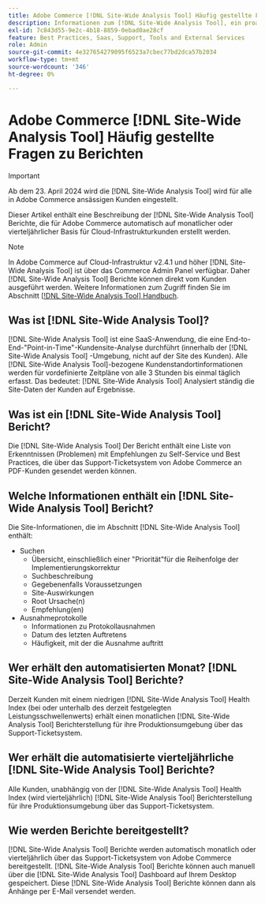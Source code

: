 ```yaml
---
title: Adobe Commerce [!DNL Site-Wide Analysis Tool] Häufig gestellte Fragen zu Berichten
description: Informationen zum [!DNL Site-Wide Analysis Tool], ein proaktives Self-Service-Tool und ein zentrales Repository, das detaillierte Systemeinblicke und Empfehlungen enthält, um die Sicherheit und Bedienbarkeit Ihrer Adobe Commerce-Installation sicherzustellen.
exl-id: 7c843d55-9e2c-4b18-8859-0ebad0ae28cf
feature: Best Practices, Saas, Support, Tools and External Services
role: Admin
source-git-commit: 4e327654279095f6523a7cbec77bd2dca57b2034
workflow-type: tm+mt
source-wordcount: '346'
ht-degree: 0%

---
```


# Adobe Commerce [!DNL Site-Wide Analysis Tool] Häufig gestellte Fragen zu Berichten

>[!IMPORTANT]
>
>Ab dem 23. April 2024 wird die [!DNL Site-Wide Analysis Tool] wird für alle in Adobe Commerce ansässigen Kunden eingestellt.

Dieser Artikel enthält eine Beschreibung der [!DNL Site-Wide Analysis Tool] Berichte, die für Adobe Commerce automatisch auf monatlicher oder vierteljährlicher Basis für Cloud-Infrastrukturkunden erstellt werden.

>[!NOTE]
>
>In Adobe Commerce auf Cloud-Infrastruktur v2.4.1 und höher [!DNL Site-Wide Analysis Tool] ist über das Commerce Admin Panel verfügbar. Daher [!DNL Site-Wide Analysis Tool] Berichte können direkt vom Kunden ausgeführt werden. Weitere Informationen zum Zugriff finden Sie im Abschnitt [[!DNL Site-Wide Analysis Tool] Handbuch](https://experienceleague.adobe.com/docs/commerce-operations/tools/site-wide-analysis-tool/access.html).

## Was ist [!DNL Site-Wide Analysis Tool]?

[!DNL Site-Wide Analysis Tool] ist eine SaaS-Anwendung, die eine End-to-End-&quot;Point-in-Time&quot;-Kundensite-Analyse durchführt (innerhalb der [!DNL Site-Wide Analysis Tool] -Umgebung, nicht auf der Site des Kunden). Alle [!DNL Site-Wide Analysis Tool]-bezogene Kundenstandortinformationen werden für vordefinierte Zeitpläne von alle 3 Stunden bis einmal täglich erfasst. Das bedeutet: [!DNL Site-Wide Analysis Tool] Analysiert ständig die Site-Daten der Kunden auf Ergebnisse.

## Was ist ein [!DNL Site-Wide Analysis Tool] Bericht?

Die [!DNL Site-Wide Analysis Tool] Der Bericht enthält eine Liste von Erkenntnissen (Problemen) mit Empfehlungen zu Self-Service und Best Practices, die über das Support-Ticketsystem von Adobe Commerce an PDF-Kunden gesendet werden können.

## Welche Informationen enthält ein [!DNL Site-Wide Analysis Tool] Bericht?

Die Site-Informationen, die im Abschnitt [!DNL Site-Wide Analysis Tool] enthält:

* Suchen
   * Übersicht, einschließlich einer &quot;Priorität&quot;für die Reihenfolge der Implementierungskorrektur
   * Suchbeschreibung
   * Gegebenenfalls Voraussetzungen
   * Site-Auswirkungen
   * Root Ursache(n)
   * Empfehlung(en)
* Ausnahmeprotokolle
   * Informationen zu Protokollausnahmen
   * Datum des letzten Auftretens
   * Häufigkeit, mit der die Ausnahme auftritt

## Wer erhält den automatisierten Monat? [!DNL Site-Wide Analysis Tool] Berichte?

Derzeit Kunden mit einem niedrigen [!DNL Site-Wide Analysis Tool] Health Index (bei oder unterhalb des derzeit festgelegten Leistungsschwellenwerts) erhält einen monatlichen [!DNL Site-Wide Analysis Tool] Berichterstellung für ihre Produktionsumgebung über das Support-Ticketsystem.

## Wer erhält die automatisierte vierteljährliche [!DNL Site-Wide Analysis Tool] Berichte?

Alle Kunden, unabhängig von der [!DNL Site-Wide Analysis Tool] Health Index (wird vierteljährlich) [!DNL Site-Wide Analysis Tool] Berichterstellung für ihre Produktionsumgebung über das Support-Ticketsystem.

## Wie werden Berichte bereitgestellt?

[!DNL Site-Wide Analysis Tool] Berichte werden automatisch monatlich oder vierteljährlich über das Support-Ticketsystem von Adobe Commerce bereitgestellt. [!DNL Site-Wide Analysis Tool] Berichte können auch manuell über die [!DNL Site-Wide Analysis Tool] Dashboard auf Ihrem Desktop gespeichert. Diese [!DNL Site-Wide Analysis Tool] Berichte können dann als Anhänge per E-Mail versendet werden.
